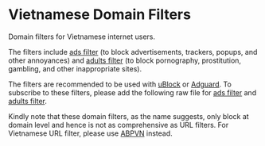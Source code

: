 # Vietnamese Domain Filters

Domain filters for Vietnamese internet users.

The filters include [ads filter](https://github.com/snhv/vietnamese-domain-filters/blob/master/ads) (to block advertisements, trackers, popups, and other annoyances) and [adults filter](https://github.com/snhv/vietnamese-domain-filters/blob/master/adults) (to block pornography, prostitution, gambling, and other inappropriate sites).

The filters are recommended to be used with [uBlock](https://github.com/gorhill/uBlock) or [Adguard](https://github.com/AdguardTeam). To subscribe to these filters, please add the following raw file for [ads filter](https://raw.githubusercontent.com/snhv/vietnamese-domain-filters/master/ads) and [adults filter](https://raw.githubusercontent.com/snhv/vietnamese-domain-filters/master/adults).

Kindly note that these domain filters, as the name suggests, only block at domain level and hence is not as comprehensive as URL filters. For Vietnamese URL filter, please use [ABPVN](http://abpvn.com/) instead.
